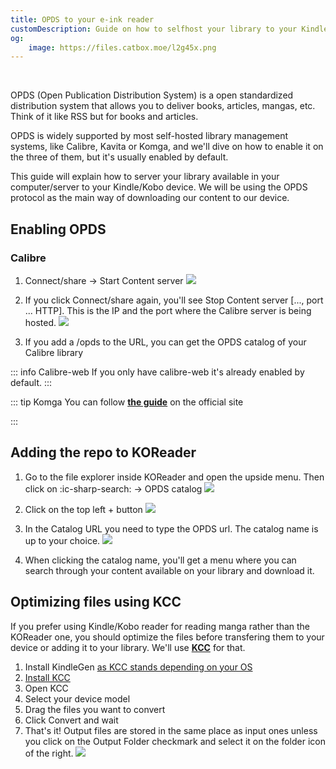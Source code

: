 ```yaml
---
title: OPDS to your e-ink reader
customDescription: Guide on how to selfhost your library to your Kindle
og:
    image: https://files.catbox.moe/l2g45x.png
---
```


<GradientCard title="OPDS to your e-ink reader" description="Guide on how to selfhost your library to your Kindle/Kobo" theme="turquoise" variant="thin"/>

<br>

OPDS (Open Publication Distribution System) is a open standardized distribution system that allows you to deliver books, articles, mangas, etc. Think of it like RSS but for books and articles.

OPDS is widely supported by most self-hosted library management systems, like Calibre, Kavita or Komga, and we'll dive on how to enable it on the three of them, but it's usually enabled by default.

This guide will explain how to server your library available in your computer/server to your Kindle/Kobo device. We will be using the OPDS protocol as the main way of downloading our content to our device.

## Enabling OPDS

### Calibre

1. Connect/share -> Start Content server
![](/ss/opds/connect-share.png)

2. If you click Connect/share again, you'll see Stop Content server [..., port ... HTTP]. This is the IP and the port where the Calibre server is being hosted.
![](/ss/opds/connect-share-enabled.png)

3. If you add a /opds to the URL, you can get the OPDS catalog of your Calibre library

::: info Calibre-web
If you only have calibre-web it's already enabled by default.
:::

::: tip Komga
You can follow [**the guide**](https://komga.org/docs/guides/opds/) on the official site

:::

## Adding the repo to KOReader

1. Go to the file explorer inside KOReader and open the upside menu. Then click on :ic-sharp-search: -> OPDS catalog
![](/ss/opds/koreader-opds-catalog.png)

2. Click on the top left + button
![](/ss/opds/koreader-inside-opds-catalog.png)

3. In the Catalog URL you need to type the OPDS url. The catalog name is up to your choice.
![](/ss/opds/koreader-adding-opds.png)

4. When clicking the catalog name, you'll get a menu where you can search through your content available on your library and download it.

## Optimizing files using KCC

If you prefer using Kindle/Kobo reader for reading manga rather than the KOReader one, you should optimize the files before transfering them to your device or adding it to your library. We'll use [**KCC**](https://github.com/ciromattia/kcc) for that.

1. Install KindleGen [as KCC stands depending on your OS](https://github.com/ciromattia/kcc?tab=readme-ov-file#kindlegen)
2. [Install KCC](https://github.com/ciromattia/kcc?tab=readme-ov-file#downloads)
3. Open KCC
4. Select your device model
5. Drag the files you want to convert
6. Click Convert and wait
7. That's it! Output files are stored in the same place as input ones unless you click on the Output Folder checkmark and select it on the folder icon of the right.
![](/ss/opds/kcc-ui.png)
